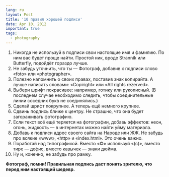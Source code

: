 ```yaml
---
lang: ru
layout: Post
title: '10 правил хорошей подписи'
date: Apr 10, 2012
important: true
tags:
  - photography
---
```


1. Никогда не используй в подписи свои настоящие имя и фамилию. По ним вас будет проще найти. Простой ник, вроде Strannik или Butterfly, подойдёт гораздо лучше.
2. Не забудь уточнить, что ты — Фотограф, добавив к подписи слово «foto» или «photographer».
3. Полезно напомнить о своих правах, поставив знак копирайта. А лучше написать словами: «Copiright» или «All rights rezerved».
4. Выбери шрифт покрасивее: например, готику или рукописный. (В последнем случае необходимо следить, чтобы соединительные линии соседних букв не соединялись.)
5. Сделай шрифт покрупнее. А теперь ещё немного крупнее.
6. Сдвинь подпись ближе к центру. Не страшно, что она будет загораживать фотографию.
7. Если текст всё ещё теряется на фотографии, добавь эффектов: неон, огонь, жидкость — в интернетах можно найти уйму материала.
8. Добавь к подписи адрес своего сайта на Народе или ЖЖ. Не забудь про всякие «www», «http» и «index.html». Это очень важно.
9. Поработай над типографикой. Вместо «©» используй «(c)», вместо тире — дефис, вместо кавычек — знаки дюйма.
10. Ну и, конечно, не забудь про рамку.

**Фотограф, помни! Правильная подпись даст понять зрителю, что перед ним настоящий шедевр.**
